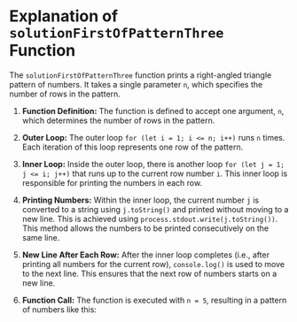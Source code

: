 # Explanation of `solutionFirstOfPatternThree` Function

The `solutionFirstOfPatternThree` function prints a right-angled triangle pattern of numbers. It takes a single parameter `n`, which specifies the number of rows in the pattern.

1. **Function Definition:** The function is defined to accept one argument, `n`, which determines the number of rows in the pattern.

2. **Outer Loop:** The outer loop `for (let i = 1; i <= n; i++)` runs `n` times. Each iteration of this loop represents one row of the pattern.

3. **Inner Loop:** Inside the outer loop, there is another loop `for (let j = 1; j <= i; j++)` that runs up to the current row number `i`. This inner loop is responsible for printing the numbers in each row.

4. **Printing Numbers:** Within the inner loop, the current number `j` is converted to a string using `j.toString()` and printed without moving to a new line. This is achieved using `process.stdout.write(j.toString())`. This method allows the numbers to be printed consecutively on the same line.

5. **New Line After Each Row:** After the inner loop completes (i.e., after printing all numbers for the current row), `console.log()` is used to move to the next line. This ensures that the next row of numbers starts on a new line.

6. **Function Call:** The function is executed with `n = 5`, resulting in a pattern of numbers like this:
